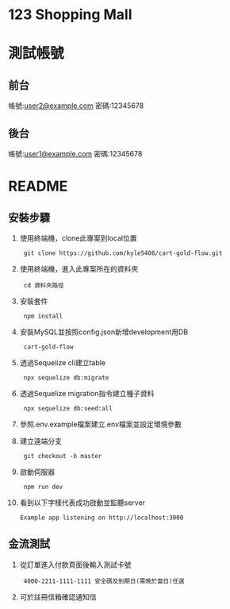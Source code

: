 # 123 Shopping Mall

# 測試帳號
## 前台
帳號:user2@example.com
密碼:12345678

## 後台
帳號:user1@example.com
密碼:12345678

# README

## 安裝步驟
1. 使用終端機，clone此專案到local位置


        git clone https://github.com/kyle5408/cart-gold-flow.git
2. 使用終端機，進入此專案所在的資料夾


        cd 資料夾路徑

3. 安裝套件


        npm install
4. 安裝MySQL並按照config.json新增development用DB


        cart-gold-flow
5. 透過Sequelize cli建立table


        npx sequelize db:migrate

6. 透過Sequelize migration指令建立種子資料


        npx sequelize db:seed:all

7. 參照.env.example檔案建立.env檔案並設定環境參數

8. 建立遠端分支

        git checkout -b master
9. 啟動伺服器



        npm run dev
10. 看到以下字樣代表成功啟動並監聽server


        Example app listening on http://localhost:3000
        
## 金流測試
1. 從訂單進入付款頁面後輸入測試卡號


        4000-2211-1111-1111 安全碼及到期日(需晚於當日)任選
2. 可於註冊信箱確認通知信
